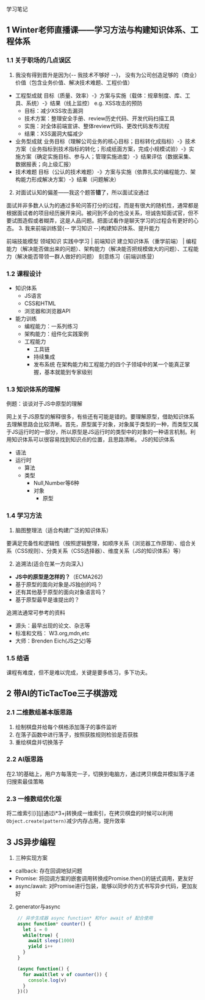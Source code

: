 学习笔记
## 1 Winter老师直播课——学习方法与构建知识体系、工程体系
### 1.1 关于职场的几点误区
1. 我没有得到晋升是因为{-- 我技术不够好 --}， 没有为公司创造足够的（商业）价值（包含业务价值、解决技术难题、工程价值）

- 工程型成就
目标（质量、效率）-》方案与实施（载体：规章制度、库、工具、系统）-》结果（线上监控）
e.g. XSS攻击的预防
  - 目标：减少XSS攻击漏洞
  - 技术方案：整理安全手册、review历史代码、开发代码扫描工具
  - 实施：对全体前端宣讲、整体review代码、更改代码发布流程
  - 结果：XSS漏洞大幅减少
- 业务型成就
业务目标（理解公司业务的核心目标；目标转化成指标）-》技术方案（业务指标到技术指标的转化；形成纸面方案，完成小规模试验）-》实施方案（确定实施目标、参与人；管理实施进度）-》结果评估（数据采集、数据报表；向上级汇报）
- 技术难题
目标（公认的技术难题）-》方案与实施（依靠扎实的编程能力、架构能力形成解决方案）-》结果（问题解决）
2. 对面试认知的偏差——我这个题答**错**了，所以面试没通过

面试并非多数人认为的通过多轮问答打分的过程，而是有很大的随机性，通常都是根据面试者的项目经历展开来问。被问到不会的也没关系，坦诚告知面试官，但不要试图造假或者糊弄，这是人品问题。把面试看作是聊天学习的过程会有更好的心态。
3. 我来前端训练营{-- 学习知识 --}构建知识体系、提升能力

前端技能模型
领域知识  实践中学习
    |
前端知识  建立知识体系（重学前端）
    |
编程能力（解决能否做出来的问题）、架构能力（解决能否把规模做大的问题）、工程能力（解决能否带领一群人做好的问题）  刻意练习（前端训练营）

### 1.2 课程设计

- 知识体系
  - JS语言
  - CSS和HTML
  - 浏览器和浏览器API
- 能力训练
  - 编程能力：一系列练习
  - 架构能力：组件化实践案例
  - 工程能力
    - 工具链
    - 持续集成
    - 发布系统
在架构能力和工程能力的四个子领域中的某一个能真正掌握，基本就能到专家级别

### 1.3 知识体系的理解

例题：谈谈对于JS中原型的理解

网上关于JS原型的解释很多，有些还有可能是错的。要理解原型，借助知识体系去理解思路会比较清晰。首先，原型属于对象，对象属于类型的一种，而类型又属于JS运行时的一部分，所以原型是JS运行时的类型中的对象的一种语言机制。利用知识体系可以很容易找到知识点的位置，且思路清晰。
JS的知识体系
  - 语法
  - 运行时
    - 算法
    - 类型
      - Null,Number等6种
      - 对象
        - 原型

### 1.4 学习方法
1. 脑图整理法（适合构建广泛的知识体系）

要满足完备性和逻辑性（按照逻辑整理，如顺序关系（浏览器工作原理）、组合关系（CSS规则）、分类关系（CSS选择器）、维度关系（JS的知识体系）等）

2. 追溯法(适合在某一方向深入)
- **JS中的原型是怎样的？**（ECMA262)
- 基于原型的面向对象是JS独创的吗？
- 还有其他基于原型的面向对象语言吗？
- 基于原型最早是谁提出的？

追溯法通常可参考的资料
- 源头：最早出现的论文、杂志等
- 标准和文档： W3.org,mdn,etc
- 大师：Brenden Eich(JS之父)等

### 1.5 结语
课程有难度，但不是难以完成，关键是要多练习，多下功夫。

## 2 带AI的TicTacToe三子棋游戏
### 2.1 二维数组基本版思路
1. 绘制棋盘并给每个棋格添加落子的事件监听
2. 在落子函数中进行落子，按照获胜规则检验是否获胜
3. 重绘棋盘并切换落子
### 2.2 AI版思路
在2.1的基础上，用户方每落完一子，切换到电脑方，通过拷贝棋盘并模拟落子递归搜索最佳策略
### 2.3 一维数组优化版
将二维索引[i][j]通过i*3+j转换成一维索引，在拷贝棋盘的时候可以利用`Object.create(pattern)`减少内存占用，提升效率

## 3 JS异步编程
1. 三种实现方案
- callback: 存在回调地狱问题
- Promise: 将回调方案的嵌套调用转换成Promise.then()的链式调用，更友好
- async/await: 对Promise进行包装，能够以同步的方式书写异步代码，更加友好
2. generator与async
```javascript
    // 异步生成器 async function* 和for await of 配合使用
    async function* counter() {
      let i = 0
      while(true) {
        await sleep(1000)
        yield i++
      }
    }

    (async function() {
      for await(let v of counter()) {
        console.log(v)
      }
    })()
```